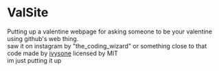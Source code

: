 # ValSite

Putting up a valentine webpage for asking someone to be your valentine using github's web thing.<br>
saw it on instagram by "the_coding_wizard" or something close to that<br>
code made by [ivysone](https://github.com/ivysone/Will-you-be-my-Valentine-) licensed by MIT<br> 
im just putting it up<br>
